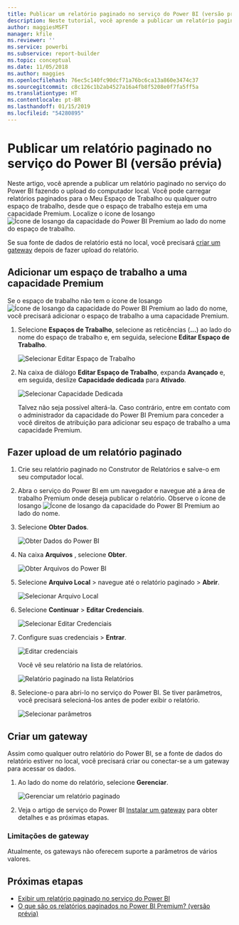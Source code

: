 ```yaml
---
title: Publicar um relatório paginado no serviço do Power BI (versão prévia)
description: Neste tutorial, você aprende a publicar um relatório paginado no serviço do Power BI fazendo o upload do computador local.
author: maggiesMSFT
manager: kfile
ms.reviewer: ''
ms.service: powerbi
ms.subservice: report-builder
ms.topic: conceptual
ms.date: 11/05/2018
ms.author: maggies
ms.openlocfilehash: 76ec5c140fc90dcf71a76bc6ca13a860e3474c37
ms.sourcegitcommit: c8c126c1b2ab4527a16a4fb8f5208e0f7fa5ff5a
ms.translationtype: HT
ms.contentlocale: pt-BR
ms.lasthandoff: 01/15/2019
ms.locfileid: "54280895"
---
```

# <a name="publish-a-paginated-report-to-the-power-bi-service-preview"></a>Publicar um relatório paginado no serviço do Power BI (versão prévia)

Neste artigo, você aprende a publicar um relatório paginado no serviço do Power BI fazendo o upload do computador local. Você pode carregar relatórios paginados para o Meu Espaço de Trabalho ou qualquer outro espaço de trabalho, desde que o espaço de trabalho esteja em uma capacidade Premium. Localize o ícone de losango ![Ícone de losango da capacidade do Power BI Premium](media/paginated-reports-save-to-power-bi-service/premium-diamond.png) ao lado do nome do espaço de trabalho. 

Se sua fonte de dados de relatório está no local, você precisará [criar um gateway](#create-a-gateway-to-an-on-premises-data-source) depois de fazer upload do relatório.

## <a name="add-a-workspace-to-a-premium-capacity"></a>Adicionar um espaço de trabalho a uma capacidade Premium

Se o espaço de trabalho não tem o ícone de losango ![Ícone de losango da capacidade do Power BI Premium](media/paginated-reports-save-to-power-bi-service/premium-diamond.png) ao lado do nome, você precisará adicionar o espaço de trabalho a uma capacidade Premium. 

1. Selecione **Espaços de Trabalho**, selecione as reticências (**...**) ao lado do nome do espaço de trabalho e, em seguida, selecione **Editar Espaço de Trabalho**.

    ![Selecionar Editar Espaço de Trabalho](media/paginated-reports-save-to-power-bi-service/power-bi-paginated-edit-workspace.png)

1. Na caixa de diálogo **Editar Espaço de Trabalho**, expanda **Avançado** e, em seguida, deslize **Capacidade dedicada** para **Ativado**.

    ![Selecionar Capacidade Dedicada](media/paginated-reports-save-to-power-bi-service/power-bi-paginated-edit-workspace-dialog.png)

   Talvez não seja possível alterá-la. Caso contrário, entre em contato com o administrador da capacidade do Power BI Premium para conceder a você direitos de atribuição para adicionar seu espaço de trabalho a uma capacidade Premium.


## <a name="upload-a-paginated-report"></a>Fazer upload de um relatório paginado

1. Crie seu relatório paginado no Construtor de Relatórios e salve-o em seu computador local.

1. Abra o serviço do Power BI em um navegador e navegue até a área de trabalho Premium onde deseja publicar o relatório. Observe o ícone de losango ![Ícone de losango da capacidade do Power BI Premium](media/paginated-reports-save-to-power-bi-service/premium-diamond.png) ao lado do nome. 

1. Selecione **Obter Dados**.

    ![Obter Dados do Power BI](media/paginated-reports-save-to-power-bi-service/power-bi-paginated-get-data.png)

1. Na caixa **Arquivos** , selecione **Obter**.

    ![Obter Arquivos do Power BI](media/paginated-reports-save-to-power-bi-service/power-bi-paginated-files-get.png)

1. Selecione **Arquivo Local** > navegue até o relatório paginado > **Abrir**.

    ![Selecionar Arquivo Local](media/paginated-reports-save-to-power-bi-service/power-bi-paginated-local-file.png)

1. Selecione **Continuar** > **Editar Credenciais**.

    ![Selecionar Editar Credenciais](media/paginated-reports-save-to-power-bi-service/power-bi-paginated-select-edit-credentials.png)

1. Configure suas credenciais > **Entrar**.

    ![Editar credenciais](media/paginated-reports-save-to-power-bi-service/power-bi-paginated-credentials.png)

   Você vê seu relatório na lista de relatórios.

    ![Relatório paginado na lista Relatórios](media/paginated-reports-save-to-power-bi-service/power-bi-paginated-wwi-report.png)

1. Selecione-o para abri-lo no serviço do Power BI. Se tiver parâmetros, você precisará selecioná-los antes de poder exibir o relatório.
 
    ![Selecionar parâmetros](media/paginated-reports-save-to-power-bi-service/power-bi-paginated-select-parameters.png)

## <a name="create-a-gateway"></a>Criar um gateway

Assim como qualquer outro relatório do Power BI, se a fonte de dados do relatório estiver no local, você precisará criar ou conectar-se a um gateway para acessar os dados.

1. Ao lado do nome do relatório, selecione **Gerenciar**.

   ![Gerenciar um relatório paginado](media/paginated-reports-save-to-power-bi-service/power-bi-paginated-manage.png)

1. Veja o artigo de serviço do Power BI [Instalar um gateway](service-gateway-install.md) para obter detalhes e as próximas etapas.

### <a name="gateway-limitations"></a>Limitações de gateway

Atualmente, os gateways não oferecem suporte a parâmetros de vários valores.


## <a name="next-steps"></a>Próximas etapas

- [Exibir um relatório paginado no serviço do Power BI](paginated-reports-view-power-bi-service.md)
- [O que são os relatórios paginados no Power BI Premium? (versão prévia)](paginated-reports-report-builder-power-bi.md)

